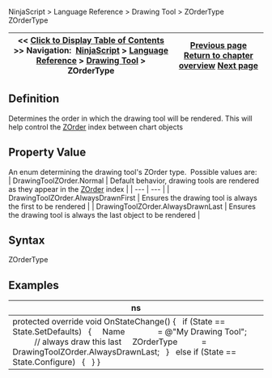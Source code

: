 ﻿
NinjaScript > Language Reference > Drawing Tool > ZOrderType
ZOrderType

| << [Click to Display Table of Contents](zordertype.md) >> **Navigation:**     [NinjaScript](ninjascript.md) > [Language Reference](language_reference_wip.md) > [Drawing Tool](drawing_tools.md) > ZOrderType | [Previous page](supportsalerts.md) [Return to chapter overview](drawing_tools.md) [Next page](import_type.md) |
| --- | --- |

## Definition
Determines the order in which the drawing tool will be rendered. This will help control the [ZOrder](chart_zorder.md) index between chart objects
## 
## Property Value
An enum determining the drawing tool's ZOrder type.  Possible values are:
 
| DrawingToolZOrder.Normal | Default behavior, drawing tools are rendered as they appear in the [ZOrder](chart_zorder.md) index |
| --- | --- |
| DrawingToolZOrder.AlwaysDrawnFirst | Ensures the drawing tool is always the first to be rendered |
| DrawingToolZOrder.AlwaysDrawnLast | Ensures the drawing tool is always the last object to be rendered |

## 
## 
## Syntax
ZOrderType

## Examples
| ns |
| --- |
| protected override void OnStateChange() {    if (State == State.SetDefaults)    {      Name               = @"My Drawing Tool";                 // always draw this last       ZOrderType           = DrawingToolZOrder.AlwaysDrawnLast;    }    else if (State == State.Configure)    {    } } |

